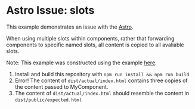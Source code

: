 # Astro Issue: slots

This example demonstrates an issue with the [Astro](https://astro.build).

When using multiple slots within components, rather that forwarding components to specific named slots, all content is copied to all avaliable slots.

Note: This example was constructed using the example [here](https://docs.astro.build/core-concepts/astro-components#slots).

1. Install and build this repository with `npm run install && npm run build`
2. Error! The content of `dist/actual/index.html` contains three copies of the content passed to MyComponent.
3. The content of `dist/actual/index.html` should resemble the content in `dist/public/expected.html`
